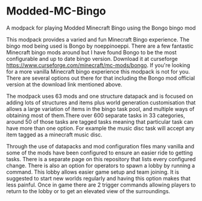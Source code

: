 # Modded-MC-Bingo
A modpack for playing Modded Minecraft Bingo using the Bongo bingo mod

This modpack provides a varied and fun Minecraft Bingo experience. The bingo mod being used is Bongo by noeppinoeppi. There are a few fantastic Minecraft bingo mods around but I have found Bongo to be the most configurable and up to date bingo version. Download it at curseforge https://www.curseforge.com/minecraft/mc-mods/bongo. If you're looking for a more vanilla Minecraft bingo experience this modpack is not for you. There are several options out there for that including the Bongo mod official version at the download link mentioned above.

The modpack uses 63 mods and one structure datapack and is focused on adding lots of structures and items plus world generation customisation that allows a large variation of items in the bingo task pool, and multiple ways of obtaining most of them.There over 600 separate tasks in 33 categories, around 50 of those tasks are tagged tasks meaning that particular task can have more than one option. For example the music disc task will accept any item tagged as a minecraft music disc.

Through the use of datapacks and mod configuration files many vanilla and some of the mods have been configured to ensure an easier ride to getting tasks. There is a separate page on this repository that lists every configured change. There is also an option for operators to spawn a lobby by running a command. This lobby allows easier game setup and team joining. It is suggested to start new worlds regularly and having this option makes that less painful. Once in game there are 2 trigger commands allowing players to return to the lobby or to get an elevated view of the surroundings.






